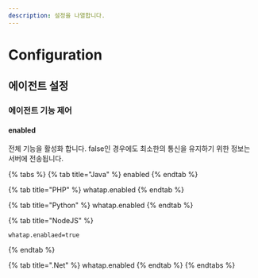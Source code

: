 ```yaml
---
description: 설정을 나열합니다.
---
```


# Configuration

## 에이전트 설정

### 에이전트 기능 제어

#### enabled

전체 기능을 활성화 합니다. false인 경우에도 최소한의 통신을 유지하기 위한 정보는 서버에 전송됩니다.

{% tabs %}
{% tab title="Java" %}
enabled
{% endtab %}

{% tab title="PHP" %}
whatap.enabled
{% endtab %}

{% tab title="Python" %}
whatap.enabled
{% endtab %}

{% tab title="NodeJS" %}
```text
whatap.enablaed=true
```
{% endtab %}

{% tab title=".Net" %}
whatap.enabled
{% endtab %}
{% endtabs %}

### 




